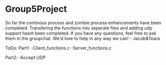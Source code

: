 # Group5Project
So far the continous process and zombie process enhancements have been completed.
Transfering the functions into seperate files and adding udp support hasnt been completed.
If you have any questions, feel free to ask them in the groupchat. 
We'd love to help in any way we can! - Jacob&Teara

ToDo:
Part1:
-Client_functions.c
-Server_functions.c

Part2:
-Accept UDP
